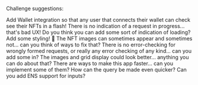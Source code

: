 Challenge suggestions:

Add Wallet integration so that any user that connects their wallet
can check see their NFTs in a flash!
There is no indication of a request in progress... that's bad UX! Do you think you can add some sort of indication of loading?
Add some styling! 🎨
The NFT images can sometimes appear and sometimes not... can you think of ways to fix that?
There is no error-checking for wrongly formed requests, or really any error checking of any kind... can you add some in?
The images and grid display could look better... anything you can do about that?
There are ways to make this app faster... can you implement some of them? How can the query be made even quicker?
Can you add ENS support for inputs?

